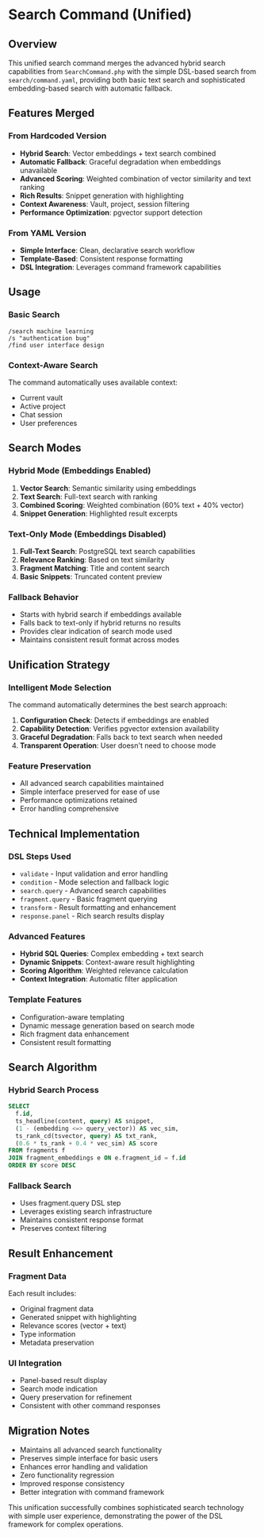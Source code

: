 # Search Command (Unified)

## Overview
This unified search command merges the advanced hybrid search capabilities from `SearchCommand.php` with the simple DSL-based search from `search/command.yaml`, providing both basic text search and sophisticated embedding-based search with automatic fallback.

## Features Merged

### From Hardcoded Version
- **Hybrid Search**: Vector embeddings + text search combined
- **Automatic Fallback**: Graceful degradation when embeddings unavailable
- **Advanced Scoring**: Weighted combination of vector similarity and text ranking
- **Rich Results**: Snippet generation with highlighting
- **Context Awareness**: Vault, project, session filtering
- **Performance Optimization**: pgvector support detection

### From YAML Version
- **Simple Interface**: Clean, declarative search workflow
- **Template-Based**: Consistent response formatting
- **DSL Integration**: Leverages command framework capabilities

## Usage

### Basic Search
```
/search machine learning
/s "authentication bug"
/find user interface design
```

### Context-Aware Search
The command automatically uses available context:
- Current vault
- Active project
- Chat session
- User preferences

## Search Modes

### Hybrid Mode (Embeddings Enabled)
1. **Vector Search**: Semantic similarity using embeddings
2. **Text Search**: Full-text search with ranking
3. **Combined Scoring**: Weighted combination (60% text + 40% vector)
4. **Snippet Generation**: Highlighted result excerpts

### Text-Only Mode (Embeddings Disabled)
1. **Full-Text Search**: PostgreSQL text search capabilities
2. **Relevance Ranking**: Based on text similarity
3. **Fragment Matching**: Title and content search
4. **Basic Snippets**: Truncated content preview

### Fallback Behavior
- Starts with hybrid search if embeddings available
- Falls back to text-only if hybrid returns no results
- Provides clear indication of search mode used
- Maintains consistent result format across modes

## Unification Strategy

### Intelligent Mode Selection
The command automatically determines the best search approach:
1. **Configuration Check**: Detects if embeddings are enabled
2. **Capability Detection**: Verifies pgvector extension availability
3. **Graceful Degradation**: Falls back to text search when needed
4. **Transparent Operation**: User doesn't need to choose mode

### Feature Preservation
- All advanced search capabilities maintained
- Simple interface preserved for ease of use
- Performance optimizations retained
- Error handling comprehensive

## Technical Implementation

### DSL Steps Used
- `validate` - Input validation and error handling
- `condition` - Mode selection and fallback logic
- `search.query` - Advanced search capabilities
- `fragment.query` - Basic fragment querying
- `transform` - Result formatting and enhancement
- `response.panel` - Rich search results display

### Advanced Features
- **Hybrid SQL Queries**: Complex embedding + text search
- **Dynamic Snippets**: Context-aware result highlighting
- **Scoring Algorithm**: Weighted relevance calculation
- **Context Integration**: Automatic filter application

### Template Features
- Configuration-aware templating
- Dynamic message generation based on search mode
- Rich fragment data enhancement
- Consistent result formatting

## Search Algorithm

### Hybrid Search Process
```sql
SELECT 
  f.id,
  ts_headline(content, query) AS snippet,
  (1 - (embedding <=> query_vector)) AS vec_sim,
  ts_rank_cd(tsvector, query) AS txt_rank,
  (0.6 * ts_rank + 0.4 * vec_sim) AS score
FROM fragments f
JOIN fragment_embeddings e ON e.fragment_id = f.id
ORDER BY score DESC
```

### Fallback Search
- Uses fragment.query DSL step
- Leverages existing search infrastructure  
- Maintains consistent response format
- Preserves context filtering

## Result Enhancement

### Fragment Data
Each result includes:
- Original fragment data
- Generated snippet with highlighting
- Relevance scores (vector + text)
- Type information
- Metadata preservation

### UI Integration
- Panel-based result display
- Search mode indication
- Query preservation for refinement
- Consistent with other command responses

## Migration Notes
- Maintains all advanced search functionality
- Preserves simple interface for basic users
- Enhances error handling and validation
- Zero functionality regression
- Improved response consistency
- Better integration with command framework

This unification successfully combines sophisticated search technology with simple user experience, demonstrating the power of the DSL framework for complex operations.